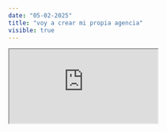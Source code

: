 ```yaml
---
date: "05-02-2025"
title: "voy a crear mi propia agencia"
visible: true
---
```

<iframe src="https://www.youtube.com/embed/6wMdzeJRaDE" allowfullscreen></iframe>
